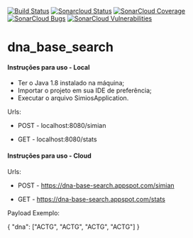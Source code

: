 [![Build Status](https://travis-ci.com/AlexLRodrigues/dna_base_search.svg?branch=master)](https://travis-ci.com/AlexLRodrigues/dna_base_search)
[![Sonarcloud Status](https://sonarcloud.io/api/project_badges/measure?project=br.com%3Asimios&metric=alert_status)](https://sonarcloud.io/dashboard?id=br.com%3Asimios) 
[![SonarCloud Coverage](https://sonarcloud.io/api/project_badges/measure?project=br.com%3Asimios&metric=coverage)](https://sonarcloud.io/component_measures/metric/coverage/list?id=br.com%3Asimios)
[![SonarCloud Bugs](https://sonarcloud.io/api/project_badges/measure?project=br.com%3Asimios&metric=bugs)](https://sonarcloud.io/component_measures/metric/reliability_rating/list?id=br.com%3Asimios)
[![SonarCloud Vulnerabilities](https://sonarcloud.io/api/project_badges/measure?project=br.com%3Asimios&metric=vulnerabilities)](https://sonarcloud.io/component_measures/metric/security_rating/list?id=br.com%3Asimios)
# dna_base_search


#### Instruções para uso - Local
- Ter o Java 1.8 instalado na máquina;
- Importar o projeto em sua IDE de preferência;
- Executar o arquivo SimiosApplication.

Urls:

- POST - localhost:8080/simian

- GET - localhost:8080/stats


#### Instruções para uso - Cloud

Urls:

- POST - https://dna-base-search.appspot.com/simian

- GET - https://dna-base-search.appspot.com/stats


Payload Exemplo:

{
	"dna": ["ACTG", "ACTG", "ACTG", "ACTG"]
}